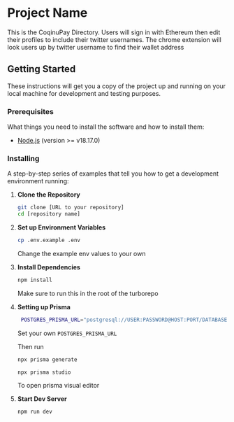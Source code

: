 # Project Name

This is the CoqinuPay Directory. Users will sign in with Ethereum then edit their profiles to include their twitter usernames. The chrome extension will look users up by twitter username to find their wallet address

## Getting Started

These instructions will get you a copy of the project up and running on your local machine for development and testing purposes.

### Prerequisites

What things you need to install the software and how to install them:

- [Node.js](https://nodejs.org/) (version >= v18.17.0)

### Installing

A step-by-step series of examples that tell you how to get a development environment running:

1. **Clone the Repository**

   ```bash
   git clone [URL to your repository]
   cd [repository name]
   ```

2. **Set up Environment Variables**

   ```bash
   cp .env.example .env
   ```

   Change the example env values to your own

3. **Install Dependencies**

   ```bash
   npm install
   ```

   Make sure to run this in the root of the turborepo

4. **Setting up Prisma**

   ```bash
    POSTGRES_PRISMA_URL="postgresql://USER:PASSWORD@HOST:PORT/DATABASE?schema=public"
   ```

   Set your own `POSTGRES_PRISMA_URL`

   Then run

   ```bash
   npx prisma generate
   ```

   ```bash
   npx prisma studio
   ```

   To open prisma visual editor

5. **Start Dev Server**

   ```bash
   npm run dev
   ```

